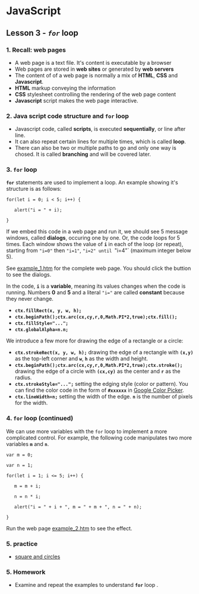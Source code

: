 # JavaScript

## Lesson 3 - _`for`_ loop 

### 1. Recall: web pages

- A web page is a text file. It's content is executable by a browser
- Web pages are stored in __web sites__ or generated by __web servers__
- The content of of a web page is normally a mix of __HTML__, __CSS__ and __Javascript__.    
- __HTML__ markup conveying the information
- __CSS__ stylesheet controlling the rendering of the web page content
- __Javascript__ script makes the web page interactive. 
		

### 2. Java script code structure and `for` loop

- Javascript code, called __scripts__, is executed __sequentially__, or line after line.
- It can also repeat certain lines for multiple times, which is called __loop__.
- There can also be two or multiple paths to go and only one way is chosed. It is called __branching__ and will be covered later.  

### 3. `for` loop

__`for`__ statements are used to implement a loop. An example showing it's structure is as follows:

`for(let i = 0; i < 5; i++) {`

`   alert("i = " + i);`

`}`

If we embed this code in a web page and run it, we should see 5 message windows, called __dialogs__, occuring one by one. Or, the code loops for 5 times. 
Each window shows the value of __`i`__ in each of the loop (or repeat), starting from `"i=0"` then `"i=1"`, `"i=2" until `"i=4"` (maximum integer below 5).

See [example_1.htm](example_1.htm) for the complete web page. You should click the buttion to see the dialogs.

In the code, __`i`__ is a __variable__, meaning its values changes when the code is running. Numbers __0__ and __5__ and a literal `"i="` are called __constant__ because they never change.


- __`ctx.fillRect(x, y, w, h);`__ 
- __`ctx.beginPath();ctx.arc(cx,cy,r,0,Math.PI*2,true);ctx.fill();`__
- __`ctx.fillStyle="...";`__
- __`ctx.globalAlpha=n.n;`__

We introduce a few more for drawing the edge of a rectangle or a circle:

- __`ctx.strokeRect(x, y, w, h);`__ drawing the edge of a rectangle with __`(x,y)`__ as the top-left corner and __`w`__, __`h`__ as the width and height.
- __`ctx.beginPath();ctx.arc(cx,cy,r,0,Math.PI*2,true);ctx.stroke();`__ drawing the edge of a circle with __`(cx,cy)`__ as the center and __`r`__ as the radius.
- __`ctx.strokeStyle="...";`__ setting the edging style (color or pattern). You can find the color code in the form of __`#xxxxxx`__ in [Google Color Picker](https://g.co/kgs/LQMmMB).
- __`ctx.lineWidth=n;`__ setting the width of the edge. __`n`__ is the number of pixels for the width.


### 4. `for` loop (continued)

We can use more variables with the `for` loop to implement a more complicated control. For example, the following code manipulates two more variables __`m`__ and __`n`__.

`var m = 0;`

`var n = 1;`

`for(let i = 1; i <= 5; i++) {`

`   m = m + i;`
	
`   n = n * i;`

`   alert("i = " + i + ", m = " + m + ", n = " + n);`

`}`

Run the web page [example_2.htm](example_2.htm) to see the effect.

### 5. practice

- [square and circles](square_water_pool.htm)

### 5. Homework

- Examine and repeat the examples to understand __`for`__ loop .